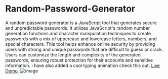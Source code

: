 # Random-Password-Generator
A random password generator is a JavaScript tool that generates secure and unpredictable passwords. It utilizes JavaScript's random number generation functions and character manipulation techniques to create passwords with a mix of uppercase and lowercase letters, numbers, and special characters. This tool helps enhance online security by providing users with strong and unique passwords that are difficult to guess or crack. Users can customize the length and complexity of the generated passwords, ensuring robust protection for their accounts and sensitive information. i have also added a cool typing animation check this out. [Live Demo]().
![image](https://github.com/pranav-nani/random-password-generator/assets/88759848/a132c9db-f5b9-46a5-86a4-edf604abba63)
